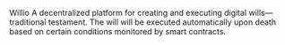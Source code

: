 Willio 
A decentralized platform for creating and executing digital wills—traditional testament. The will will be executed automatically upon death based on certain conditions monitored by smart contracts.
